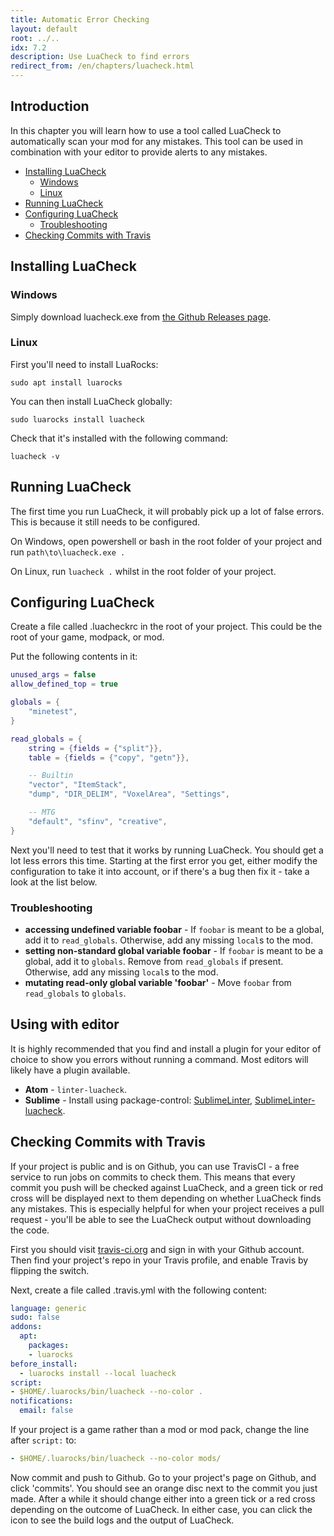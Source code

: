 ```yaml
---
title: Automatic Error Checking
layout: default
root: ../..
idx: 7.2
description: Use LuaCheck to find errors
redirect_from: /en/chapters/luacheck.html
---
```


## Introduction

In this chapter you will learn how to use a tool called LuaCheck to automatically
scan your mod for any mistakes. This tool can be used in combination with your
editor to provide alerts to any mistakes.

* [Installing LuaCheck](#installing-luacheck)
    * [Windows](#windows)
    * [Linux](#linux)
* [Running LuaCheck](#running-luacheck)
* [Configuring LuaCheck](#configuring-luacheck)
    * [Troubleshooting](#troubleshooting)
* [Checking Commits with Travis](#checking-commits-with-travis)

## Installing LuaCheck

### Windows

Simply download luacheck.exe from
[the Github Releases page](https://github.com/mpeterv/luacheck/releases).

### Linux

First you'll need to install LuaRocks:

    sudo apt install luarocks

You can then install LuaCheck globally:

    sudo luarocks install luacheck

Check that it's installed with the following command:

    luacheck -v

## Running LuaCheck

The first time you run LuaCheck, it will probably pick up a lot of false
errors. This is because it still needs to be configured.

On Windows, open powershell or bash in the root folder of your project
and run `path\to\luacheck.exe .`

On Linux, run `luacheck .` whilst in the root folder of your project.

## Configuring LuaCheck

Create a file called .luacheckrc in the root of your project. This could be the
root of your game, modpack, or mod.

Put the following contents in it:

```lua
unused_args = false
allow_defined_top = true

globals = {
    "minetest",
}

read_globals = {
    string = {fields = {"split"}},
    table = {fields = {"copy", "getn"}},

    -- Builtin
    "vector", "ItemStack",
    "dump", "DIR_DELIM", "VoxelArea", "Settings",

    -- MTG
    "default", "sfinv", "creative",
}
```

Next you'll need to test that it works by running LuaCheck. You should get a lot
less errors this time. Starting at the first error you get, either modify the
configuration to take it into account, or if there's a bug then fix it - take
a look at the list below.

### Troubleshooting

* **accessing undefined variable foobar** - If `foobar` is meant to be a global,
  add it to `read_globals`. Otherwise, add any missing `local`s to the mod.
* **setting non-standard global variable foobar** - If `foobar` is meant to be a global,
  add it to `globals`. Remove from `read_globals` if present.
  Otherwise, add any missing `local`s to the mod.
* **mutating read-only global variable 'foobar'** - Move `foobar` from `read_globals` to
  `globals`.

## Using with editor

It is highly recommended that you find and install a plugin for your editor of choice
to show you errors without running a command. Most editors will likely have a plugin
available.

* **Atom** - `linter-luacheck`.
* **Sublime** - Install using package-control:
        [SublimeLinter](https://github.com/SublimeLinter/SublimeLinter),
        [SublimeLinter-luacheck](https://github.com/SublimeLinter/SublimeLinter-luacheck).

## Checking Commits with Travis

If your project is public and is on Github, you can use TravisCI - a free service
to run jobs on commits to check them. This means that every commit you push will
be checked against LuaCheck, and a green tick or red cross will be displayed next to them
depending on whether LuaCheck finds any mistakes. This is especially helpful for
when your project receives a pull request - you'll be able to see the LuaCheck output
without downloading the code.

First you should visit [travis-ci.org](https://travis-ci.org/) and sign in with
your Github account. Then find your project's repo in your Travis profile,
and enable Travis by flipping the switch.

Next, create a file called .travis.yml with the following content:

```yml
language: generic
sudo: false
addons:
  apt:
    packages:
    - luarocks
before_install:
  - luarocks install --local luacheck
script:
- $HOME/.luarocks/bin/luacheck --no-color .
notifications:
  email: false
```

If your project is a game rather than a mod or mod pack,
change the line after `script:` to:

```yml
- $HOME/.luarocks/bin/luacheck --no-color mods/
```

Now commit and push to Github. Go to your project's page on Github, and click
'commits'. You should see an orange disc next to the commit you just made.
After a while it should change either into a green tick or a red cross depending on the
outcome of LuaCheck. In either case, you can click the icon to see the build logs
and the output of LuaCheck.
